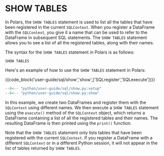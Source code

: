# SHOW TABLES

In Polars, the `SHOW TABLES` statement is used to list all the tables that have been registered in the current `SQLContext`. When you register a DataFrame with the `SQLContext`, you give it a name that can be used to refer to the DataFrame in subsequent SQL statements. The `SHOW TABLES` statement allows you to see a list of all the registered tables, along with their names.

The syntax for the `SHOW TABLES` statement in Polars is as follows:

```
SHOW TABLES
```

Here's an example of how to use the `SHOW TABLES` statement in Polars:

{{code_block('user-guide/sql/show','show',['SQLregister','SQLexecute'])}}

```python exec="on" result="text" session="user-guide/sql/show"
--8<-- "python/user-guide/sql/show.py:setup"
--8<-- "python/user-guide/sql/show.py:show"
```


In this example, we create two DataFrames and register them with the `SQLContext` using different names. We then execute a `SHOW TABLES` statement using the `execute()` method of the `SQLContext` object, which returns a DataFrame containing a list of all the registered tables and their names. The resulting DataFrame is then printed using the `print()` function.

Note that the `SHOW TABLES` statement only lists tables that have been registered with the current `SQLContext`. If you register a DataFrame with a different `SQLContext` or in a different Python session, it will not appear in the list of tables returned by `SHOW TABLES`.
